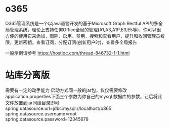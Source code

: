 # o365
O365管理系统是一个以java语言开发的基于Microsoft Graph Restful API的多全局管理系统，理论上支持任何Office全局的管理(A1,A3,A1P,E3,E5等)，你可以很方便的使用它来添加，删除，启用，禁用，搜索和查看用户，提升和收回管理员权限，更新密钥，查看订阅，分配订阅(创新用户时)，查看多全局报告

一般示例请参考
https://hostloc.com/thread-846732-1-1.html

# 站库分离版  
需要有一定的动手能力
启动方式同一般的jar包，仅仅需要修改application.properties下面三个参数为你自己的mysql 数据库的参数，让后将此文件放置到jar同级目录即可  
spring.datasource.url=jdbc:mysql://localhost/o365  
spring.datasource.username=root  
spring.datasource.password=12345678  
